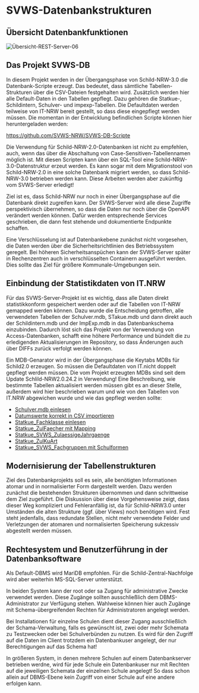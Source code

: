 # SVWS-Datenbankstrukturen

## Übersicht Datenbankfunktionen

![Übersicht-REST-Server-06](graphics/Übersicht-REST-Server-06.png)

## Das Projekt SVWS-DB
In diesem Projekt werden in der Übergangsphase von Schild-NRW-3.0 die Datenbank-Scripte erzeugt. 
Das bedeutet, dass sämtliche Tabellen-Strukturen über die CSV-Dateien festgehalten wird.
Zusätzlich werden hier alle Default-Daten in den Tabellen gepflegt. 
Dazu gehören die Statkue-, Schildintern, Schulver- und impexp-Tabellen. Die Defaultdaten werden teilweise von IT-NRW 
bereit gestellt, so dass diese eingepflegt werden müssen.
Die momentan in der Entwicklung befindlichen Scripte können hier heruntergeladen werden:

https://github.com/SVWS-NRW/SVWS-DB-Scripte

Die Verwendung für Schild-NRW-2.0-Datenbanken ist nicht zu empfehlen, auch, wenn das über die Abschaltung von Case-Sensitiven-Tabellennamen möglich ist.
Mit diesen Scripten kann über ein SQL-Tool eine Schild-NRW-3.0-Datenstruktur erzeut werden. 
Es kann sogar mit dem Migrationstool von Schild-NRW-2.0 in eine solche Datenbank migriert werden, so dass Schild-NRW-3.0 betrieben werden kann.
Diese Arbeiten werden aber zukünftig vom SVWS-Server erledigt!

Ziel ist es, dass Schild-NRW nur noch in einer Übergangsphase auf die Datenbank direkt zugreifen kann. 
Der SVWS-Server wird alle diese Zugriffe perspektivisch übernehmen, so dass die Daten nur noch über die OpenAPI verändert werden können. 
Dafür werden entsprechende Services geschrieben, die dann fest stehende und dokumentierte Endpunkte schaffen.

Eine Verschlüsselung ist auf Datenbankebene zunächst nicht vorgesehen, die Daten werden über die Sicherheitsrichtlinien des Betriebssystem geregelt. 
Bei höheren Sicherheitsanspüchen kann der SVWS-Server später in Rechenzentren auch in verschlüsselten Containern ausgeführt werden. 
Dies sollte das Ziel für größere Kommunale-Umgebungen sein.

## Einbindung der Statistikdaten von IT.NRW
Für das SVWS-Server-Projekt ist es wichtig, dass alle Daten direkt statistikkonform gespeichert werden oder auf die Tabellen von IT-NRW gemapped werden können.
Dazu wurde die Entscheidung getroffen, alle verwendeten Tabellen der Schulver.mdb, STakue.mdb und dann direkt auch der Schildintern.mdb und der ImpExp.mdb 
in das Datenbankschema einzubinden.
Dadurch löst sich das Projekt von der Verwendung von Access-Datenbanken, schafft eine höhere Performance und bündelt die zu erledigenden Aktualisierungen 
im Repository, so dass Änderungen auch über DIFFs zurück verfolgt werden können.

Ein MDB-Genarator wird in der Übergangsphase die Keytabs MDBs für Schild2.0 erzeugen. So müssen die Defaultdaten von IT.nicht doppelt gepflegt werden müssen. Die vom Projekt erzeugten MDBs sind seit dem Update Schlild-NRW2.0.24.2 in Verwendung!
Eine Beschreibung, wie bestimmte Tabellen aktualisiert werden müssen gibt es an dieser Stelle, außerdem wird hier beschrieben warum und wie von den Tabellen von IT.NRW abgewichen wurde und wie das gepflegt werden sollte:

+ [Schulver.mdb einlesen](Schulver_einlesen.md)
+ [Datumswerte korrekt in CSV importieren](Statkue_Datumswerte.md)
+ [Statkue_Fachklasse einlesen](Statkue_Fachklassen.md)
+ [Statkue_ZulFaecher mit Mapping](Statkue_zulaessige_Faecher.md)
+ [Statkue_SVWS_ZulaessigeJahrgaenge](Statkue_zulaessige_Jahrgaenge.md)
+ [Statkue_ZulKuArt](Statkue_zulaessigeKursarten.md)
+ [Statkue_SVWS_Fachgruppen mit Schulformen](Statkue_Fachgruppen.md)



## Modernisierung der Tabellenstrukturen
Ziel des Datenbankprojekts soll es sein, alle benötigten Informationen atomar und in normalisierter Form dargestellt werden.
Dazu werden zunächst die bestehenden Strukturen übernommen und dann schrittweise dem Ziel zugeführt. Die Diskussion über diese Vorgehensweise zeigt, dass dieser Weg kompliziert und Fehleranfällig ist, da für Schild-NRW3.0 unter Umständen die alten Strukture (ggf. über Views) noch benötigen wird.
Fest steht jedenfalls, dass redundate Stellen, nicht mehr verwendete Felder und Verletzungen der atomaren und normalisierten Speicherung sukzessiv abgestellt werden müssen.


## Rechtesystem und Benutzerführung in der Datenbanksoftware
Als Default-DBMS wird MariDB empfohlen. Für die Schild-Zentral-Nachfolge wird aber weiterhin MS-SQL-Server unterstützt.

In beiden System kann der root oder sa Zugang für administrative Zwecke verwendet werden. Diese Zugänge sollten ausschließlich dem DBMS-Administrator zur Verfügung stehen. Wahlweise können hier auch Zugänge mit Schema-übergreifenden Rechten für Administratoren angelegt werden.

Bei Installationen für einzelne Schulen dient dieser Zugang ausschließlich der Schama-Verwaltung, falls es gewünscht ist, zwei oder mehr Schemata zu Testzwecken oder bei Schulverbünden zu nutzen. Es wird für den Zugriff auf die Daten im Client trotzdem ein Datenbankuser angelegt, der nur Berechtigungen auf das Schema hat!

In größeren System, in denen mehrere Schulen auf einem Datenbankserver betrieben werdne, wird für jede Schule ein Datenbankuser nur mit Rechten auf die jeweiligen Schemata der einzelnen Schule angelegt! So dass schon allein auf DBMS-Ebene kein Zugriff von einer Schule auf eine andere erfolgen kann.


